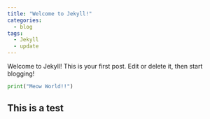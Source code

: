 ```yaml
---
title: "Welcome to Jekyll!"
categories:
  - blog
tags:
  - Jekyll
  - update
---
```


Welcome to Jekyll! This is your first post. Edit or delete it, then start blogging!

```python
print("Meow World!!")
```

## This is a test